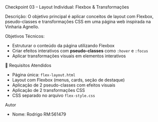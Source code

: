 Checkpoint 03 – Layout Individual: Flexbox & Transformações

Descrição:
O objetivo principal é aplicar conceitos de layout com Flexbox, pseudo-classes e transformações CSS em uma página web inspirada na Vinharia Agnello.

Objetivos Técnicos:
- Estruturar o conteúdo da página utilizando Flexbox
- Criar efeitos interativos com **pseudo-classes** como `:hover` e `:focus`
- Aplicar transformações visuais em elementos interativos

📌 Requisitos Atendidos
- Página única: `flex-layout.html`
- Layout com Flexbox (menus, cards, seção de destaque)
- Aplicação de 2 pseudo-classes com efeitos visuais
- Aplicação de 2 transformações CSS
- CSS separado no arquivo `flex-style.css`

Autor
- Nome: Rodrigo RM:561479
